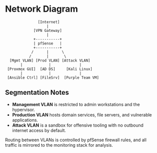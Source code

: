 # Network Diagram

```
               [Internet]
                   |
             [VPN Gateway]
                   |
             +-----------+
             | pfSense   |
             +-----------+
            /      |      \
           /       |       \
  [Mgmt VLAN] [Prod VLAN] [Attack VLAN]
       |            |             |
 [Proxmox GUI]  [AD DS]     [Kali Linux]
       |            |             |
 [Ansible Ctrl] [FileSrv]  [Purple Team VM]

```

## Segmentation Notes

- **Management VLAN** is restricted to admin workstations and the hypervisor.
- **Production VLAN** hosts domain services, file servers, and vulnerable applications.
- **Attack VLAN** is a sandbox for offensive tooling with no outbound internet access by default.

Routing between VLANs is controlled by pfSense firewall rules, and all traffic is mirrored to the monitoring stack for analysis.
